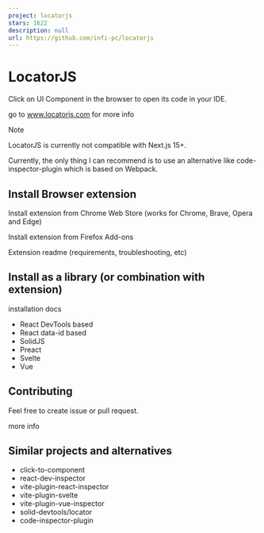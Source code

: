 ```yaml
---
project: locatorjs
stars: 1622
description: null
url: https://github.com/infi-pc/locatorjs
---
```


LocatorJS
=========

Click on UI Component in the browser to open its code in your IDE.

go to www.locatorjs.com for more info

Note

LocatorJS is currently not compatible with Next.js 15+.

Currently, the only thing I can recommend is to use an alternative like code-inspector-plugin which is based on Webpack.

Install Browser extension
-------------------------

Install extension from Chrome Web Store (works for Chrome, Brave, Opera and Edge)

Install extension from Firefox Add-ons

Extension readme (requirements, troubleshooting, etc)

Install as a library (or combination with extension)
----------------------------------------------------

installation docs

-   React DevTools based
-   React data-id based
-   SolidJS
-   Preact
-   Svelte
-   Vue

Contributing
------------

Feel free to create issue or pull request.

more info

Similar projects and alternatives
---------------------------------

-   click-to-component
-   react-dev-inspector
-   vite-plugin-react-inspector
-   vite-plugin-svelte
-   vite-plugin-vue-inspector
-   solid-devtools/locator
-   code-inspector-plugin
